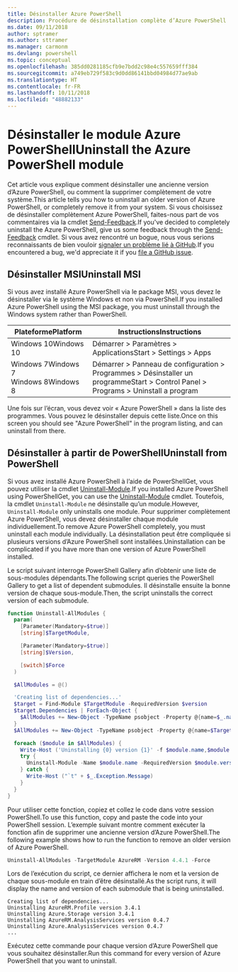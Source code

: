 ```yaml
---
title: Désinstaller Azure PowerShell
description: Procédure de désinstallation complète d’Azure PowerShell
ms.date: 09/11/2018
author: sptramer
ms.author: sttramer
ms.manager: carmonm
ms.devlang: powershell
ms.topic: conceptual
ms.openlocfilehash: 385dd0281185cfb9e7bdd2c98e4c557659fff384
ms.sourcegitcommit: a749eb729f583c9d0dd86141bbd04984d77ae9ab
ms.translationtype: HT
ms.contentlocale: fr-FR
ms.lasthandoff: 10/11/2018
ms.locfileid: "48882133"
---
```

# <a name="uninstall-the-azure-powershell-module"></a><span data-ttu-id="6a44d-103">Désinstaller le module Azure PowerShell</span><span class="sxs-lookup"><span data-stu-id="6a44d-103">Uninstall the Azure PowerShell module</span></span>

<span data-ttu-id="6a44d-104">Cet article vous explique comment désinstaller une ancienne version d’Azure PowerShell, ou comment la supprimer complètement de votre système.</span><span class="sxs-lookup"><span data-stu-id="6a44d-104">This article tells you how to uninstall an older version of Azure PowerShell, or completely remove it from your system.</span></span> <span data-ttu-id="6a44d-105">Si vous choisissez de désinstaller complètement Azure PowerShell, faites-nous part de vos commentaires via la cmdlet [Send-Feedback](/powershell/module/azurerm.profile/send-feedback).</span><span class="sxs-lookup"><span data-stu-id="6a44d-105">If you've decided to completely uninstall the Azure PowerShell, give us some feedback through the [Send-Feedback](/powershell/module/azurerm.profile/send-feedback) cmdlet.</span></span>
<span data-ttu-id="6a44d-106">Si vous avez rencontré un bogue, nous vous serions reconnaissants de bien vouloir [signaler un problème lié à GitHub](https://github.com/azure/azure-powershell/issues).</span><span class="sxs-lookup"><span data-stu-id="6a44d-106">If you encountered a bug, we'd appreciate it if you [file a GitHub issue](https://github.com/azure/azure-powershell/issues).</span></span>

## <a name="uninstall-msi"></a><span data-ttu-id="6a44d-107">Désinstaller MSI</span><span class="sxs-lookup"><span data-stu-id="6a44d-107">Uninstall MSI</span></span>

<span data-ttu-id="6a44d-108">Si vous avez installé Azure PowerShell via le package MSI, vous devez le désinstaller via le système Windows et non via PowerShell.</span><span class="sxs-lookup"><span data-stu-id="6a44d-108">If you installed Azure PowerShell using the MSI package, you must uninstall through the Windows system rather than PowerShell.</span></span>

| <span data-ttu-id="6a44d-109">Plateforme</span><span class="sxs-lookup"><span data-stu-id="6a44d-109">Platform</span></span> | <span data-ttu-id="6a44d-110">Instructions</span><span class="sxs-lookup"><span data-stu-id="6a44d-110">Instructions</span></span> |
|----------|--------------|
| <span data-ttu-id="6a44d-111">Windows 10</span><span class="sxs-lookup"><span data-stu-id="6a44d-111">Windows 10</span></span> | <span data-ttu-id="6a44d-112">Démarrer > Paramètres > Applications</span><span class="sxs-lookup"><span data-stu-id="6a44d-112">Start > Settings > Apps</span></span> |
| <span data-ttu-id="6a44d-113">Windows 7</span><span class="sxs-lookup"><span data-stu-id="6a44d-113">Windows 7</span></span> </br><span data-ttu-id="6a44d-114">Windows 8</span><span class="sxs-lookup"><span data-stu-id="6a44d-114">Windows 8</span></span> | <span data-ttu-id="6a44d-115">Démarrer > Panneau de configuration > Programmes > Désinstaller un programme</span><span class="sxs-lookup"><span data-stu-id="6a44d-115">Start > Control Panel > Programs > Uninstall a program</span></span> |

<span data-ttu-id="6a44d-116">Une fois sur l’écran, vous devez voir « Azure PowerShell » dans la liste des programmes. Vous pouvez le désinstaller depuis cette liste.</span><span class="sxs-lookup"><span data-stu-id="6a44d-116">Once on this screen you should see "Azure PowerShell" in the program listing, and can uninstall from there.</span></span>

## <a name="uninstall-from-powershell"></a><span data-ttu-id="6a44d-117">Désinstaller à partir de PowerShell</span><span class="sxs-lookup"><span data-stu-id="6a44d-117">Uninstall from PowerShell</span></span>

<span data-ttu-id="6a44d-118">Si vous avez installé Azure PowerShell à l’aide de PowerShellGet, vous pouvez utiliser la cmdlet [Uninstall-Module](/powershell/module/powershellget/uninstall-module).</span><span class="sxs-lookup"><span data-stu-id="6a44d-118">If you installed Azure PowerShell using PowerShellGet, you can use the [Uninstall-Module](/powershell/module/powershellget/uninstall-module) cmdlet.</span></span> <span data-ttu-id="6a44d-119">Toutefois, la cmdlet `Uninstall-Module` ne désinstalle qu’un module.</span><span class="sxs-lookup"><span data-stu-id="6a44d-119">However, `Uninstall-Module` only uninstalls one module.</span></span> <span data-ttu-id="6a44d-120">Pour supprimer complètement Azure PowerShell, vous devez désinstaller chaque module individuellement.</span><span class="sxs-lookup"><span data-stu-id="6a44d-120">To remove Azure PowerShell completely, you must uninstall each module individually.</span></span> <span data-ttu-id="6a44d-121">La désinstallation peut être compliquée si plusieurs versions d’Azure PowerShell sont installées.</span><span class="sxs-lookup"><span data-stu-id="6a44d-121">Uninstallation can be complicated if you have more than one version of Azure PowerShell installed.</span></span>

<span data-ttu-id="6a44d-122">Le script suivant interroge PowerShell Gallery afin d’obtenir une liste de sous-modules dépendants.</span><span class="sxs-lookup"><span data-stu-id="6a44d-122">The following script queries the PowerShell Gallery to get a list of dependent submodules.</span></span> <span data-ttu-id="6a44d-123">Il désinstalle ensuite la bonne version de chaque sous-module.</span><span class="sxs-lookup"><span data-stu-id="6a44d-123">Then, the script uninstalls the correct version of each submodule.</span></span>

```powershell
function Uninstall-AllModules {
  param(
    [Parameter(Mandatory=$true)]
    [string]$TargetModule,

    [Parameter(Mandatory=$true)]
    [string]$Version,

    [switch]$Force
  )

  $AllModules = @()

  'Creating list of dependencies...'
  $target = Find-Module $TargetModule -RequiredVersion $version
  $target.Dependencies | ForEach-Object {
    $AllModules += New-Object -TypeName psobject -Property @{name=$_.name; version=$_.requiredversion}
  }
  $AllModules += New-Object -TypeName psobject -Property @{name=$TargetModule; version=$Version}

  foreach ($module in $AllModules) {
    Write-Host ('Uninstalling {0} version {1}' -f $module.name,$module.version)
    try {
      Uninstall-Module -Name $module.name -RequiredVersion $module.version -Force:$Force -ErrorAction Stop
    } catch {
      Write-Host ("`t" + $_.Exception.Message)
    }
  }
}
```

<span data-ttu-id="6a44d-124">Pour utiliser cette fonction, copiez et collez le code dans votre session PowerShell.</span><span class="sxs-lookup"><span data-stu-id="6a44d-124">To use this function, copy and paste the code into your PowerShell session.</span></span> <span data-ttu-id="6a44d-125">L’exemple suivant montre comment exécuter la fonction afin de supprimer une ancienne version d’Azure PowerShell.</span><span class="sxs-lookup"><span data-stu-id="6a44d-125">The following example shows how to run the function to remove an older version of Azure PowerShell.</span></span>

```powershell
Uninstall-AllModules -TargetModule AzureRM -Version 4.4.1 -Force
```

<span data-ttu-id="6a44d-126">Lors de l’exécution du script, ce dernier affichera le nom et la version de chaque sous-module en train d’être désinstallé.</span><span class="sxs-lookup"><span data-stu-id="6a44d-126">As the script runs, it will display the name and version of each submodule that is being uninstalled.</span></span>

```output
Creating list of dependencies...
Uninstalling AzureRM.Profile version 3.4.1
Uninstalling Azure.Storage version 3.4.1
Uninstalling AzureRM.AnalysisServices version 0.4.7
Uninstalling Azure.AnalysisServices version 0.4.7
...
```

<span data-ttu-id="6a44d-127">Exécutez cette commande pour chaque version d’Azure PowerShell que vous souhaitez désinstaller.</span><span class="sxs-lookup"><span data-stu-id="6a44d-127">Run this command for every version of Azure PowerShell that you want to uninstall.</span></span>
